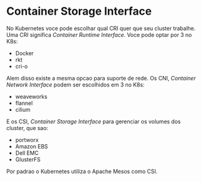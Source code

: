 # Container Storage Interface
No Kubernetes voce pode escolhar qual CRI quer que seu cluster trabalhe.  
Uma CRI significa _Container Runtime Interface_. Voce pode optar por 3 no K8s:  
- Docker
- rkt
- cri-o  
  
Alem disso existe a mesma opcao para suporte de rede. Os CNI, _Container Network Interface_ podem ser escolhidos em 3 no K8s:  
- weaveworks
- flannel
- cilium  
  
E os CSI, _Container Storage Interface_ para gerenciar os volumes dos cluster, que sao:  
- portworx
- Amazon EBS
- Dell EMC
- GlusterFS  
  
Por padrao o Kubernetes utiliza o Apache Mesos como CSI.